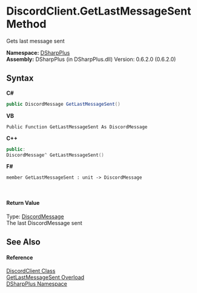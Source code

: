 # DiscordClient.GetLastMessageSent Method 
 

Gets last message sent

**Namespace:**&nbsp;<a href="503971eb-de5e-a570-9922-de9500a9b1cc">DSharpPlus</a><br />**Assembly:**&nbsp;DSharpPlus (in DSharpPlus.dll) Version: 0.6.2.0 (0.6.2.0)

## Syntax

**C#**<br />
``` C#
public DiscordMessage GetLastMessageSent()
```

**VB**<br />
``` VB
Public Function GetLastMessageSent As DiscordMessage
```

**C++**<br />
``` C++
public:
DiscordMessage^ GetLastMessageSent()
```

**F#**<br />
``` F#
member GetLastMessageSent : unit -> DiscordMessage 

```

<br />

#### Return Value
Type: <a href="624f2cf1-a9bc-96bc-c884-33ba518d0b5d">DiscordMessage</a><br />The last DiscordMessage sent

## See Also


#### Reference
<a href="8f8cbf24-03e9-53cc-389f-2ba10a699065">DiscordClient Class</a><br /><a href="54bcdd02-8424-20e6-ac81-b575bbfca57a">GetLastMessageSent Overload</a><br /><a href="503971eb-de5e-a570-9922-de9500a9b1cc">DSharpPlus Namespace</a><br />